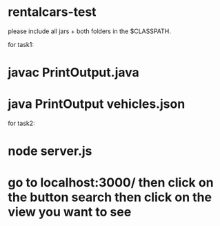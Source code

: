 # rentalcars-test

please include all jars + both folders in the $CLASSPATH.

for task1:
# javac PrintOutput.java
# java PrintOutput vehicles.json

for task2:
# node server.js
# go to localhost:3000/ then click on the button search then click on the view you want to see
